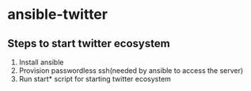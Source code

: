 # ansible-twitter
## Steps to start twitter ecosystem
1. Install ansible
2. Provision passwordless ssh(needed by ansible to access the server)
3. Run start* script for starting twitter ecosystem
